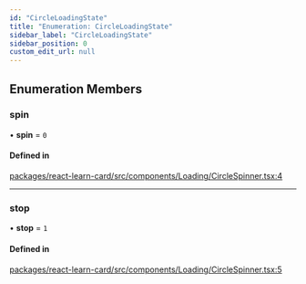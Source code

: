 ```yaml
---
id: "CircleLoadingState"
title: "Enumeration: CircleLoadingState"
sidebar_label: "CircleLoadingState"
sidebar_position: 0
custom_edit_url: null
---
```


## Enumeration Members

### spin

• **spin** = ``0``

#### Defined in

[packages/react-learn-card/src/components/Loading/CircleSpinner.tsx:4](https://github.com/learningeconomy/LearnCard/blob/1e4133fd5/packages/react-learn-card/src/components/Loading/CircleSpinner.tsx#L4)

___

### stop

• **stop** = ``1``

#### Defined in

[packages/react-learn-card/src/components/Loading/CircleSpinner.tsx:5](https://github.com/learningeconomy/LearnCard/blob/1e4133fd5/packages/react-learn-card/src/components/Loading/CircleSpinner.tsx#L5)
